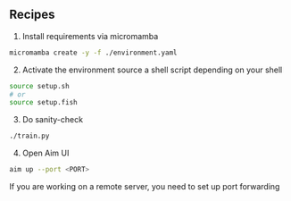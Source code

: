 ## Recipes
1. Install requirements via micromamba
```bash
micromamba create -y -f ./environment.yaml
```

2. Activate the environment
source a shell script depending on your shell
```bash
source setup.sh
# or
source setup.fish
```

3. Do sanity-check
```bash
./train.py
```

4. Open Aim UI
```bash
aim up --port <PORT>
```
If you are working on a remote server, you need to set up port forwarding
